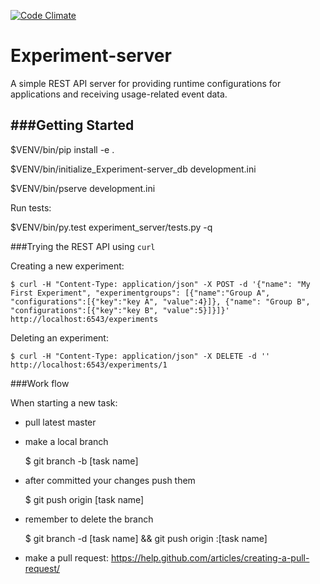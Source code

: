 [![Code Climate](https://codeclimate.com/github/TheSoftwareFactory/experiment-server/badges/gpa.svg)](https://codeclimate.com/github/TheSoftwareFactory/experiment-server)

# Experiment-server

A simple REST API server for providing runtime configurations for applications and receiving usage-related event data.

###Getting Started
---------------

$VENV/bin/pip install -e .

$VENV/bin/initialize_Experiment-server_db development.ini

$VENV/bin/pserve development.ini

Run tests:

$VENV/bin/py.test experiment_server/tests.py -q

###Trying the REST API using `curl`

Creating a new experiment:

    $ curl -H "Content-Type: application/json" -X POST -d '{"name": "My First Experiment", "experimentgroups": [{"name":"Group A", "configurations":[{"key":"key A", "value":4}]}, {"name": "Group B", "configurations":[{"key":"key B", "value":5}]}]}' http://localhost:6543/experiments

Deleting an experiment:

    $ curl -H "Content-Type: application/json" -X DELETE -d '' http://localhost:6543/experiments/1

###Work flow

When starting a new task:
- pull latest master
- make a local branch 

    $ git branch -b [task name]

- after committed your changes push them 

    $ git push origin [task name]

- remember to delete the branch

    $ git branch -d [task name] && git push origin :[task name]

- make a pull request: https://help.github.com/articles/creating-a-pull-request/


